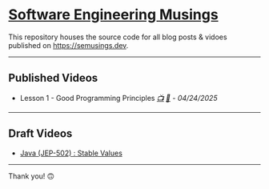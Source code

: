 # [Software Engineering Musings](https://semusings.dev/)

This repository houses the source code for all blog posts & vidoes published on <https://semusings.dev>.

---

## Published Videos
- Lesson 1 - Good Programming Principles _[📺](https://youtube.com/@semusings) [📄](slides/good-programming-principles/) - 04/24/2025_

---

## Draft Videos
- [Java (JEP-502) : Stable Values](slides/java-jep-502-stable-values/)

---

Thank you! 🙃